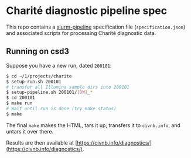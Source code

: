 # Charit&eacute; diagnostic pipeline spec

This repo contains a
[slurm-pipeline](https://github.com/acorg/slurm-pipeline) specification
file (`specification.json`) and associated scripts for processing
Charit&eacute; diagnostic data.

## Running on csd3

Suppose you have a new run, dated `200101`:

```sh
$ cd ~/1/projects/charite
$ setup-run.sh 200101
# transfer all Illumina sample dirs into 200101
$ setup-pipeline.sh 200101/[DW]_*
$ cd 200101
$ make run
# Wait until run is done (try make status)
$ make
```

The final `make` makes the HTML, tars it up, transfers it to `civnb.info`,
and untars it over there.

Results are then available at
[https://civnb.info/diagnostics/](https://civnb.info/diagnostics/).
